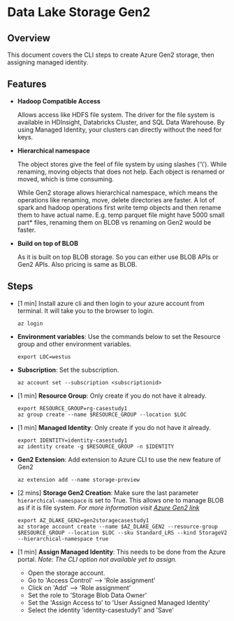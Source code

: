 # Data Lake Storage Gen2

## Overview

This document covers the CLI steps to create Azure Gen2 storage, then assigning managed identity.

## Features

* **Hadoop Compatible Access**
    
    Allows access like HDFS file system. 
    The driver for the file system is available in HDInsight, Databricks Cluster, and SQL Data Warehouse.
    By using Managed Identity, your clusters can directly without the need for keys.
    
* **Hierarchical namespace**
     
    The object stores give the feel of file system by using slashes ('\\'). 
    While renaming, moving objects that does not help. Each object is renamed or moved, 
    which is time consuming.
    
    While Gen2 storage allows hierarchical namespace, which means the operations like renaming, move, delete directories are faster.
    A lot of spark and hadoop operations first write temp objects and then rename them to have actual name. 
    E.g. temp parquet file might have 5000 small part* files, renaming them on BLOB vs renaming on Gen2 would be faster.
    
* **Build on top of BLOB**

    As it is built on top BLOB storage. So you can either use BLOB APIs or Gen2 APIs. Also pricing is same as BLOB.   

## Steps

* [1 min] Install azure cli and then login to your azure account from terminal. 
It will take you to the browser to login.

    ```
    az login
    ```

* **Environment variables**: Use the commands below to set the Resource group and other environment variables.

    ```
    export LOC=westus
    ```

* **Subscription**: Set the subscription.

    ```
    az account set --subscription <subscriptionid>
    ```

* [1 min] **Resource Group**: Only create if you do not have it already.

    ```
    export RESOURCE_GROUP=rg-casestudy1
    az group create --name $RESOURCE_GROUP --location $LOC
    ```

* [1 min] **Managed Identity**: Only create if you do not have it already.

    ```
    export IDENTITY=identity-casestudy1
    az identity create -g $RESOURCE_GROUP -n $IDENTITY
    ```

* **Gen2 Extension**: Add extension to Azure CLI to use the new feature of Gen2
    ```
    az extension add --name storage-preview
    ```

* [2 mins] **Storage Gen2 Creation**: Make sure the last parameter `hierarchical-namespace` is set to True. 
This allows one to manage BLOB as if it is file system. 
_For more information visit [Azure Gen2 link](https://docs.microsoft.com/en-us/azure/storage/blobs/data-lake-storage-namespace)_
    
    ```
    export AZ_DLAKE_GEN2=gen2storagecasestudy1
    az storage account create --name $AZ_DLAKE_GEN2 --resource-group $RESOURCE_GROUP --location $LOC --sku Standard_LRS --kind StorageV2 --hierarchical-namespace true
    ```

* [1 min] **Assign Managed Identity**: This needs to be done from the Azure portal.
_Note: The CLI option not available yet to assign._

    * Open the storage account.
    * Go to 'Access Control' --> 'Role assignment'
    * Click on 'Add' --> 'Role assignment'
    * Set the role to 'Storage Blob Data Owner'
    * Set the 'Assign Access to' to 'User Assigned Managed Identity'
    * Select the identity 'identity-casestudy1' and 'Save'
